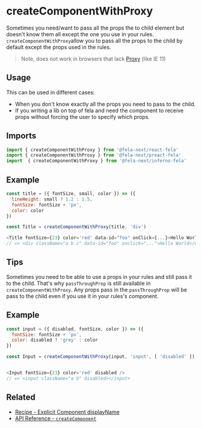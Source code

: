 # createComponentWithProxy

Sometimes you need/want to pass all the props the to child element but doesn't know them all except the one you use in your rules. `createComponentWithProxy`allow you to pass all the props to the child by default except the props used in the rules.

> Note, does not work in browsers that lack [Proxy](https://developer.mozilla.org/en-US/docs/Web/JavaScript/Reference/Global_Objects/Proxy) (like IE 11)

## Usage

This can be used in different cases:
- When you don't know exactly all the props you need to pass to the child.
- If you writing a lib on top of fela and need the component to receive props without forcing the user to specify which props.

## Imports
```javascript
import { createComponentWithProxy } from '@fela-next/react-fela'
import { createComponentWithProxy } from '@fela-next/preact-fela'
import  { createComponentWithProxy } from '@fela-next/inferno-fela'
```

## Example
```javascript
const title = ({ fontSize, small, color }) => ({
  lineHeight: small ? 1.2 : 1.5,
  fontSize: fontSize + 'px',
  color: color
})

const Title = createComponentWithProxy(title, 'div')

<Title fontSize={23} color='red' data-id="foo" onClick={...}>Hello World</Title>
// => <div className="a b c" data-id="foo" onclick="...">Hello World</div>
```

## Tips

Sometimes you need to be able to use a props in your rules and still pass it to the child. That's why `passThroughProp` is still available in `createComponentWithProxy`. Any props pass in the `passThroughProp` will be pass to the child even if you use it in your rules's component.

## Example
```javascript
const input = ({ disabled, fontSize, color }) => ({
  fontSize: fontSize + 'px',
  color: disabled ? 'grey' : color
})

const Input = createComponentWithProxy(input, 'input', [ 'disabled' ])


<Input fontSize={23} color='red' disabled />
// => <input className="a b" disabled></input>
```

## Related

- [Recipe - Explicit Component displayName](../../recipes/DisplayNameComponents.md)
- [API Reference - `createComponent`](createComponent.md)
